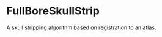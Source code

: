 FullBoreSkullStrip
==================

A skull stripping algorithm based on registration to an atlas.
